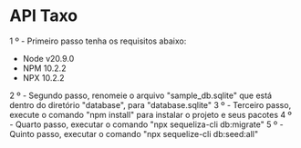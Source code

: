 # API Taxo

1 º - Primeiro passo tenha os requisitos abaixo:

- Node v20.9.0
- NPM 10.2.2
- NPX 10.2.2
 
2 º - Segundo passo, renomeie o arquivo "sample_db.sqlite" que está dentro do diretório "database", para "database.sqlite"
3 º - Terceiro passo, execute o comando "npm install" para instalar o projeto e seus pacotes
4 º - Quarto passo, executar o comando "npx sequeliza-cli db:migrate"
5 º - Quinto passo, executar o comando "npx sequelize-cli db:seed:all"